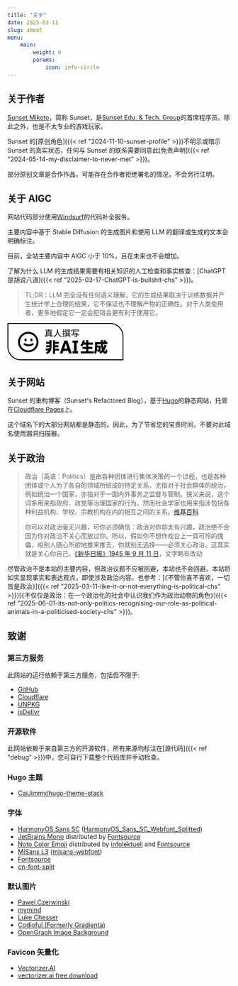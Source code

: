 ```yaml
---
title: "关于"
date: 2025-03-11
slug: about
menu:
    main:
        weight: 6
        params:
            icon: info-circle
---
```


## 关于作者

[Sunset Mikoto](https://github.com/SunsetMkt)，简称 Sunset，是[Sunset Edu. & Tech. Group](https://github.com/Sunset-Edu-Tech-Group)的首席程序员。除此之外，也是不太专业的游戏玩家。

Sunset 的[原创角色]({{< ref "2024-11-10-sunset-profile" >}})不明示或暗示 Sunset 的真实状态，任何与 Sunset 的联系需要同意此[免责声明]({{< ref "2024-05-14-my-disclaimer-to-never-met" >}})。

部分原创文章是合作作品，可能存在合作者拒绝署名的情况，不会另行注明。

## 关于 AIGC

网站代码部分使用[Windsurf](https://windsurf.com/)的代码补全服务。

主要内容中基于 Stable Diffusion 的生成图片和使用 LLM 的翻译或生成的文本会明确标注。

目前，全站主要内容中 AIGC 小于 10%，且在未来也不会增加。

了解为什么 LLM 的生成结果需要有相关知识的人工检查和事实核查：[ChatGPT 是胡说八道]({{< ref "2025-03-17-ChatGPT-is-bullshit-chs" >}})。

> TL;DR：LLM 完全没有任何语义理解，它的生成结果取决于训练数据并产生统计学上合理的结果，它不保证也不理解产物的正确性。对于人类使用者，更多地假定它一定会犯错会更有利于使用它。

[![真人撰写，非 AI 生成](Written-By-Human-Not-By-AI-Badge-white.svg)](https://notbyai.fyi)

## 关于网站

Sunset 的重构博客（Sunset's Refactored Blog），基于[Hugo](https://gohugo.io/)的静态网站，托管在[Cloudflare Pages](https://pages.cloudflare.com/)上。

这个域名下的大部分网站都是静态的。因此，为了节省您的宝贵时间，不要对此域名使用漏洞扫描器。

## 关于政治

> 政治（英语：Politics）是由各种团体进行集体决策的一个过程，也是各种团体或个人为了各自的领域所结成的特定关系，尤指对于社会群体的统治，例如统治一个国家，亦指对于一国内外事务之监督与管制。狭义来说，这个词多用来指政府、政党等治理国家的行为。然而社会学家也用来指涉包括各种利益机构、学校、宗教机构在内的相互之间的关系。[维基百科](https://zh.wikipedia.org/wiki/%E6%94%BF%E6%B2%BB)
>
> 你可以对政治毫无兴趣，可你必须确信：政治对你却太有兴趣，政治绝不会因为你对政治不关心而放过你。所以，假如你不想作戏台上一具可怜的傀儡，给别人随心所欲地推来推去，你就别无选择——必须关心政治。这其实就是关心你自己。[《新华日报》1945 年 9 月 11 日](https://web.archive.org/web/20250311084558/https://www.krzzjn.com/show-2794-5653.html)，文字略有改动

尽管政治不是本站的主要内容，但政治议题不应被回避，本站也不会回避。本站将如实呈现事实和表达观点，即使涉及政治内容。也参考：[《不管你喜不喜欢，一切皆是政治》]({{< ref "2025-03-11-like-it-or-not-everything-is-political-chs" >}})[《不仅仅是政治：在一个政治化的社会中认识我们作为政治动物的角色》]({{< ref "2025-06-01-its-not-only-politics-recognising-our-role-as-political-animals-in-a-politicised-society-chs" >}})。

## 致谢

### 第三方服务

此网站的运行依赖于第三方服务，包括但不限于:

- [GitHub](https://github.com/)
- [Cloudflare](https://www.cloudflare.com/zh-cn/)
- [UNPKG](https://unpkg.com/)
- [jsDelivr](https://www.jsdelivr.com/)

### 开源软件

此网站依赖于来自第三方的开源软件，所有来源均标注在[源代码]({{< ref "debug" >}})中，您可自行下载整个代码库并手动检查。

### Hugo 主题

- [CaiJimmy/hugo-theme-stack](https://github.com/CaiJimmy/hugo-theme-stack)

### 字体

- [HarmonyOS Sans SC](https://developer.huawei.com/consumer/cn/doc/design-guides/font-0000001828772001) ([HarmonyOS_Sans_SC_Webfont_Splitted](https://github.com/SunsetMkt/HarmonyOS_Sans_SC_Webfont_Splitted))
- [JetBrains Mono](https://www.jetbrains.com/lp/mono/) distributed by [Fontsource](https://github.com/fontsource/fontsource)
- [Noto Color Emoji](https://github.com/googlefonts/noto-emoji) distributed by [infolektuell](https://github.com/infolektuell/noto-color-emoji) and [Fontsource](https://www.npmjs.com/package/@fontsource/noto-color-emoji)
- [MiSans L3](https://hyperos.mi.com/font/zh/rare-word/) ([misans-webfont](https://github.com/mobeicanyue/misans-webfont))
- [Fontsource](https://github.com/fontsource/fontsource)
- [cn-font-split](https://github.com/KonghaYao/cn-font-split)

### 默认图片

- [Pawel Czerwinski](https://unsplash.com/@pawel_czerwinski)
- [mymind](https://unsplash.com/@mymind)
- [Luke Chesser](https://unsplash.com/@lukechesser)
- [Codioful (Formerly Gradienta)](https://unsplash.com/@codioful)
- [OpenGraph Image Background](https://unsplash.com/photos/an-abstract-black-background-with-a-curved-curve-pC8e7FFONcI)

### Favicon 矢量化

- [Vectorizer.AI](https://vectorizer.ai/)
- [vectorizer.ai free download](https://greasyfork.org/zh-CN/scripts/497378-vectorizer-ai)
